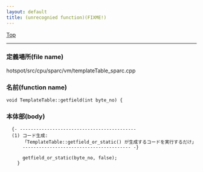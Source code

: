 ```yaml
---
layout: default
title: (unrecognied function)(FIXME!)
---
```

[Top](../index.html)

--- 
### 定義場所(file name)
hotspot/src/cpu/sparc/vm/templateTable_sparc.cpp

### 名前(function name)
```
void TemplateTable::getfield(int byte_no) {
```

### 本体部(body)
```
  {- -------------------------------------------
  (1) コード生成: 
      「TemplateTable::getfield_or_static() が生成するコードを実行するだけ」
      ---------------------------------------- -}

	  getfield_or_static(byte_no, false);
	}
	
```


